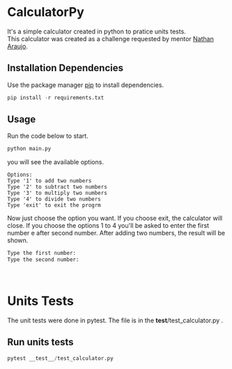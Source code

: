 # CalculatorPy

It's a simple calculator created in python to pratice units tests.<br>
This calculator was created as a challenge requested by mentor [Nathan Araujo](https://github.com/araujosnathan).


## Installation Dependencies

Use the package manager [pip](https://pip.pypa.io/en/stable/) to install dependencies.

```python
pip install -r requirements.txt
```

## Usage

Run the code below to start.

```python
python main.py
```

you will see the available options.

```
Options:
Type '1' to add two numbers
Type '2' to subtract two numbers
Type '3' to multiply two numbers
Type '4' to divide two numbers
Type 'exit' to exit the progrm
```

Now just choose the option you want. If you choose exit, the calculator will close. If you choose the options 1 to 4 you'll be asked to enter the first number e after second number. After adding two numbers, the result will be shown.

```python
Type the first number: 
Type the second number: 
```
<br>

# Units Tests

The unit tests were done in pytest. The file is in the __test__/test_calculator.py .

## Run units tests

```python
pytest __test__/test_calculator.py
```


